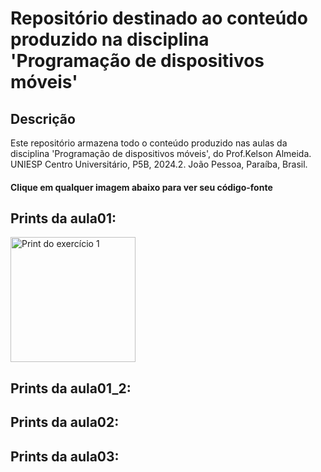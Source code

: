 # Repositório destinado ao conteúdo produzido na disciplina 'Programação de dispositivos móveis'

## Descrição
Este repositório armazena todo o conteúdo produzido nas aulas da disciplina 'Programação de dispositivos móveis', do Prof.Kelson Almeida. UNIESP Centro Universitário, P5B, 2024.2. João Pessoa, Paraíba, Brasil.


<h4><strong>Clique em qualquer imagem abaixo para ver seu código-fonte</strong></h4>

## Prints da aula01:
<a href="https://github.com/SymoneBCavalcantiC/PrgrmDispositivosMoveis/blob/master/aula01/src/components/Exercicio1.js">
  <img src="https://drive.google.com/file/d/1CJdqY18l5OLdY_T6i9f0_z_Py1zW7qwa/view?usp=drive_link" alt="Print do exercício 1" style="width:200px;"/>
</a>

## Prints da aula01_2:


## Prints da aula02:


## Prints da aula03:
